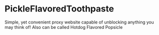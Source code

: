 # PickleFlavoredToothpaste
Simple, yet convenient proxy website capable of unblocking anything you may think of! Also can be called Hotdog Flavored Popsicle 

